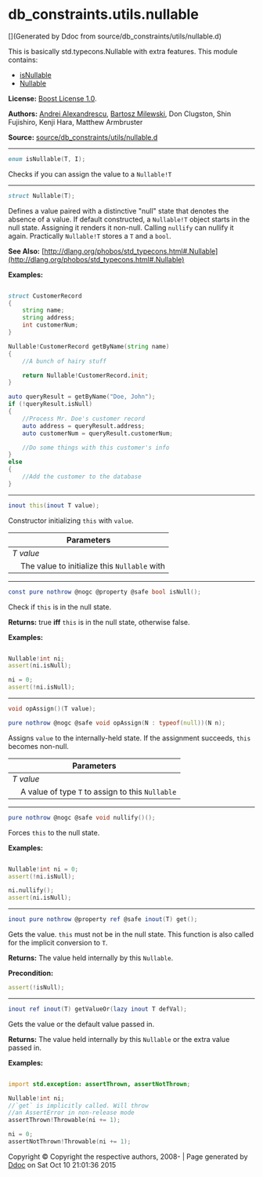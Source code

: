 # db_constraints.utils.nullable

[](Generated by Ddoc from source/db_constraints/utils/nullable.d)

This is basically std.typecons.Nullable with extra features.
This module contains:
  + [isNullable](#isNullable)
  + [Nullable](#Nullable)

**License:**
[Boost License 1.0](http://boost.org/LICENSE_1_0.txt).

**Authors:**
[Andrei Alexandrescu](http://erdani.org),
           [Bartosz Milewski](http://bartoszmilewski.wordpress.com),
           Don Clugston,
           Shin Fujishiro,
           Kenji Hara,
           Matthew Armbruster


**Source:** [source/db_constraints/utils/nullable.d](https://github.com/marmy28/db_constraints/tree/master/source/db_constraints/utils/nullable.d)

***
<a name="isNullable" href="#isNullable"></a>
```d
enum isNullable(T, I);

```

Checks if you can assign the value to a `Nullable!T`


***
<a name="Nullable" href="#Nullable"></a>
```d
struct Nullable(T);

```

Defines a value paired with a distinctive "null" state that denotes
the absence of a value. If default constructed, a `Nullable!T` object starts in the null state. Assigning it renders it
non-null. Calling `nullify` can nullify it again.
Practically `Nullable!T` stores a `T` and a `bool`.

**See Also:**
[http://dlang.org/phobos/std_typecons.html#.Nullable](http://dlang.org/phobos/std_typecons.html#.Nullable)

**Examples:**


```d

struct CustomerRecord
{
    string name;
    string address;
    int customerNum;
}

Nullable!CustomerRecord getByName(string name)
{
    //A bunch of hairy stuff

    return Nullable!CustomerRecord.init;
}

auto queryResult = getByName("Doe, John");
if (!queryResult.isNull)
{
    //Process Mr. Doe's customer record
    auto address = queryResult.address;
    auto customerNum = queryResult.customerNum;

    //Do some things with this customer's info
}
else
{
    //Add the customer to the database
}

```

***
<a name="Nullable.this" href="#Nullable.this"></a>
```d
inout this(inout T value);

```

Constructor initializing `this` with `value`.

Parameters |
---|
*T value*|
&nbsp;&nbsp;&nbsp;&nbsp;The value to initialize this `Nullable` with|



***
<a name="Nullable.isNull" href="#Nullable.isNull"></a>
```d
const pure nothrow @nogc @property @safe bool isNull();

```

Check if `this` is in the null state.

**Returns:**
true **iff** `this` is in the null state, otherwise false.

**Examples:**


```d

Nullable!int ni;
assert(ni.isNull);

ni = 0;
assert(!ni.isNull);

```


***
<a name="Nullable.opAssign" href="#Nullable.opAssign"></a>
```d
void opAssign()(T value);

pure nothrow @nogc @safe void opAssign(N : typeof(null))(N n);

```

Assigns `value` to the internally-held state. If the assignment
succeeds, `this` becomes non-null.

Parameters |
---|
*T value*|
&nbsp;&nbsp;&nbsp;&nbsp;A value of type `T` to assign to this `Nullable`|



***
<a name="Nullable.nullify" href="#Nullable.nullify"></a>
```d
pure nothrow @nogc @safe void nullify()();

```

Forces `this` to the null state.

**Examples:**


```d

Nullable!int ni = 0;
assert(!ni.isNull);

ni.nullify();
assert(ni.isNull);

```


***
<a name="Nullable.get" href="#Nullable.get"></a>
```d
inout pure nothrow @property ref @safe inout(T) get();

```

Gets the value. `this` must not be in the null state.
This function is also called for the implicit conversion to `T`.

**Returns:**
The value held internally by this `Nullable`.


**Precondition:** 
```d
assert(!isNull);
```


***
<a name="Nullable.getValueOr" href="#Nullable.getValueOr"></a>
```d
inout ref inout(T) getValueOr(lazy inout T defVal);

```

Gets the value or the default value passed in.

**Returns:**
The value held internally by this `Nullable` or the extra value passed in.

**Examples:**


```d

import std.exception: assertThrown, assertNotThrown;

Nullable!int ni;
//`get` is implicitly called. Will throw
//an AssertError in non-release mode
assertThrown!Throwable(ni += 1);

ni = 0;
assertNotThrown!Throwable(ni += 1);

```






Copyright :copyright: Copyright the respective authors, 2008-
 | Page generated by [Ddoc](http://dlang.org/ddoc.html) on Sat Oct 10 21:01:36 2015

